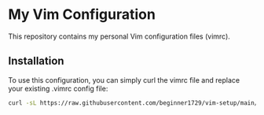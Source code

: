 # My Vim Configuration

This repository contains my personal Vim configuration files (vimrc).

## Installation



To use this configuration, you can simply curl the vimrc file and replace your existing .vimrc config file:

```bash
curl -sL https://raw.githubusercontent.com/beginner1729/vim-setup/main/.vimrc > ~/.vimrc
